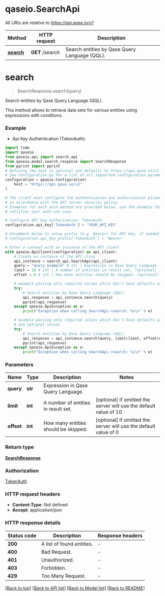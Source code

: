 # qaseio.SearchApi

All URIs are relative to *https://api.qase.io/v1*

Method | HTTP request | Description
------------- | ------------- | -------------
[**search**](SearchApi.md#search) | **GET** /search | Search entities by Qase Query Language (QQL).


# **search**
> SearchResponse search(query)

Search entities by Qase Query Language (QQL).

This method allows to retrieve data sets for various entities using expressions with conditions. 

### Example

* Api Key Authentication (TokenAuth):

```python
import time
import qaseio
from qaseio.api import search_api
from qaseio.model.search_response import SearchResponse
from pprint import pprint
# Defining the host is optional and defaults to https://api.qase.io/v1
# See configuration.py for a list of all supported configuration parameters.
configuration = qaseio.Configuration(
    host = "https://api.qase.io/v1"
)

# The client must configure the authentication and authorization parameters
# in accordance with the API server security policy.
# Examples for each auth method are provided below, use the example that
# satisfies your auth use case.

# Configure API key authorization: TokenAuth
configuration.api_key['TokenAuth'] = 'YOUR_API_KEY'

# Uncomment below to setup prefix (e.g. Bearer) for API key, if needed
# configuration.api_key_prefix['TokenAuth'] = 'Bearer'

# Enter a context with an instance of the API client
with qaseio.ApiClient(configuration) as api_client:
    # Create an instance of the API class
    api_instance = search_api.SearchApi(api_client)
    query = "query_example" # str | Expression in Qase Query Language.
    limit = 10 # int | A number of entities in result set. (optional) if omitted the server will use the default value of 10
    offset = 0 # int | How many entities should be skipped. (optional) if omitted the server will use the default value of 0

    # example passing only required values which don't have defaults set
    try:
        # Search entities by Qase Query Language (QQL).
        api_response = api_instance.search(query)
        pprint(api_response)
    except qaseio.ApiException as e:
        print("Exception when calling SearchApi->search: %s\n" % e)

    # example passing only required values which don't have defaults set
    # and optional values
    try:
        # Search entities by Qase Query Language (QQL).
        api_response = api_instance.search(query, limit=limit, offset=offset)
        pprint(api_response)
    except qaseio.ApiException as e:
        print("Exception when calling SearchApi->search: %s\n" % e)
```


### Parameters

Name | Type | Description  | Notes
------------- | ------------- | ------------- | -------------
 **query** | **str**| Expression in Qase Query Language. |
 **limit** | **int**| A number of entities in result set. | [optional] if omitted the server will use the default value of 10
 **offset** | **int**| How many entities should be skipped. | [optional] if omitted the server will use the default value of 0

### Return type

[**SearchResponse**](SearchResponse.md)

### Authorization

[TokenAuth](../README.md#TokenAuth)

### HTTP request headers

 - **Content-Type**: Not defined
 - **Accept**: application/json


### HTTP response details

| Status code | Description | Response headers |
|-------------|-------------|------------------|
**200** | A list of found entities. |  -  |
**400** | Bad Request. |  -  |
**401** | Unauthorized. |  -  |
**403** | Forbidden. |  -  |
**429** | Too Many Request. |  -  |

[[Back to top]](#) [[Back to API list]](../README.md#documentation-for-api-endpoints) [[Back to Model list]](../README.md#documentation-for-models) [[Back to README]](../README.md)

